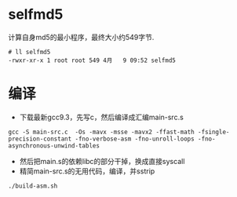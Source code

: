 # selfmd5
计算自身md5的最小程序，最终大小约549字节.
```
# ll selfmd5 
-rwxr-xr-x 1 root root 549 4月   9 09:52 selfmd5
```

# 编译
* 下载最新gcc9.3，先写c，然后编译成汇编main-src.s
```
gcc -S main-src.c  -Os -mavx -msse -mavx2 -ffast-math -fsingle-precision-constant -fno-verbose-asm -fno-unroll-loops -fno-asynchronous-unwind-tables
```
* 然后把main.s的依赖libc的部分干掉，换成直接syscall
* 精简main-src.s的无用代码，编译，并sstrip
```
./build-asm.sh
```
